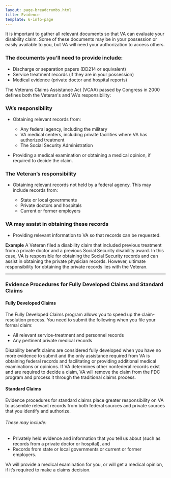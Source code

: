 ```yaml
---
layout: page-breadcrumbs.html
title: Evidence
template: 6-info-page
---
```


It is important to gather all relevant documents so that VA can evaluate your disability claim. Some of these documents may be in your possession or easily available to you, but VA will need your authorization to access others.

<div class="call-out" markdown="1">

### The documents you’ll need to provide include:

-	Discharge or separation papers (DD214 or equivalent)
-	Service treatment records (if they are in your possession)
-	Medical evidence (private doctor and hospital reports)
</div>

The Veterans Claims Assistance Act (VCAA) passed by Congress in 2000 defines both the Veteran's and VA's responsibility:

### VA’s responsibility

- Obtaining relevant records from:

  -	Any federal agency, including the military
  -	VA medical centers, including private facilities where VA has authorized treatment
  -	The Social Security Administration

- Providing a medical examination or obtaining a medical opinion, if required to decide the claim.

### The Veteran’s responsibility

- Obtaining relevant records not held by a federal agency. This may include records from:

  -	State or local governments
  -	Private doctors and hospitals
  -	Current or former employers

### VA may assist in obtaining these records

- Providing relevant information to VA so that records can be requested.

**Example**
A Veteran filed a disability claim that included previous treatment from a private doctor and a previous Social Security disability award. In this case, VA is responsible for obtaining the Social Security records and can assist in obtaining the private physician records. However, ultimate responsibility for obtaining the private records lies with the Veteran.

-----

### Evidence Procedures for Fully Developed Claims and Standard Claims

#### Fully Developed Claims

The Fully Developed Claims program allows you to speed up the claim-resolution process. You need to submit the following when you file your formal claim:

-	All relevant service-treatment and personnel records
-	Any pertinent private medical records

Disability benefit claims are considered fully developed when you have no more evidence to submit and the only assistance required from VA is obtaining federal records and facilitating or providing additional medical examinations or opinions. If VA determines other nonfederal records exist and are required to decide a claim, VA will remove the claim from the FDC program and process it through the traditional claims process.

#### Standard Claims

Evidence procedures for standard claims place greater responsibility on VA to assemble relevant records from both federal sources and private sources that you identify and authorize.

###### These may include:

- Privately held evidence and information that you tell us about (such as records from a private doctor or hospital), and
- Records from state or local governments or current or former employers.

VA will provide a medical examination for you, or will get a medical opinion, if it’s required to make a claims decision.
